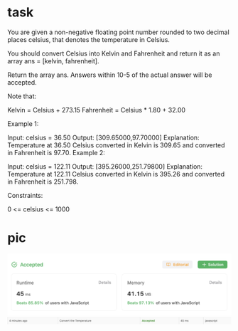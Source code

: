 # task
You are given a non-negative floating point number rounded to two decimal places celsius, that denotes the temperature in Celsius.

You should convert Celsius into Kelvin and Fahrenheit and return it as an array ans = [kelvin, fahrenheit].

Return the array ans. Answers within 10-5 of the actual answer will be accepted.

Note that:

Kelvin = Celsius + 273.15
Fahrenheit = Celsius * 1.80 + 32.00
 

Example 1:

Input: celsius = 36.50
Output: [309.65000,97.70000]
Explanation: Temperature at 36.50 Celsius converted in Kelvin is 309.65 and converted in Fahrenheit is 97.70.
Example 2:

Input: celsius = 122.11
Output: [395.26000,251.79800]
Explanation: Temperature at 122.11 Celsius converted in Kelvin is 395.26 and converted in Fahrenheit is 251.798.
 

Constraints:

0 <= celsius <= 1000

# pic
![!](https://github.com/AV-Loginova/LeetCode/blob/easy/easy/ConvertTheTemperature/image.png?raw=true)
![!](https://github.com/AV-Loginova/LeetCode/blob/easy/easy/ConvertTheTemperature/table.png?raw=true)

